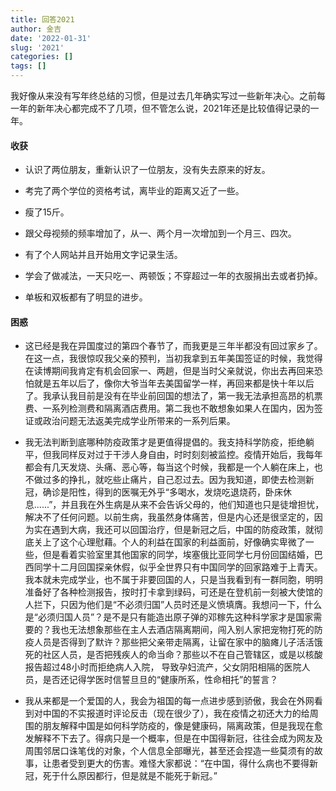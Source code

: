 ```yaml
---
title: 回答2021
author: 金吉
date: '2022-01-31'
slug: '2021'
categories: []
tags: []
---
```


我好像从来没有写年终总结的习惯，但是过去几年确实写过一些新年决心。之前每一年的新年决心都完成不了几项，但不管怎么说，2021年还是比较值得记录的一年。


#### 收获

- 认识了两位朋友，重新认识了一位朋友，没有失去原来的好友。

- 考完了两个学位的资格考试，离毕业的距离又近了一些。

- 瘦了15斤。

- 跟父母视频的频率增加了，从一、两个月一次增加到一个月三、四次。

- 有了个人网站并且开始用文字记录生活。

- 学会了做减法，一天只吃一、两顿饭；不穿超过一年的衣服捐出去或者扔掉。

- 单板和双板都有了明显的进步。


#### 困惑

- 这已经是我在异国度过的第四个春节了，而我更是三年半都没有回过家乡了。在这一点，我很惊叹我父亲的预判，当初我拿到五年美国签证的时候，我觉得在读博期间我肯定有机会回家一、两趟，但是当时父亲就说，你出去再回来恐怕就是五年以后了，像你大爷当年去美国留学一样，再回来都是快十年以后了。我承认我目前是没有在毕业前回国的想法了，第一我无法承担高昂的机票费、一系列检测费和隔离酒店费用。第二我也不敢想象如果人在国内，因为签证或政治问题无法返美完成学业所带来的一系列后果。

- 我无法判断到底哪种防疫政策才是更值得提倡的。我支持科学防疫，拒绝躺平，但我同样反对过于干涉人身自由，时时刻刻被监控。疫情开始后，我每年都会有几天发烧、头痛、恶心等，每当这个时候，我都是一个人躺在床上，也不做过多的挣扎，就吃些止痛片，自己忍过去。因为我知道，即使去检测新冠，确诊是阳性，得到的医嘱无外乎“多喝水，发烧吃退烧药，卧床休息......”，并且我在外生病是从来不会告诉父母的，他们知道也只是徒增担忧，解决不了任何问题。以前生病，我虽然身体痛苦，但是内心还是很坚定的，因为实在遇到大病，我还可以回国治疗，但是新冠之后，中国的防疫政策，就彻底关上了这个心理慰藉。个人的利益在国家的利益面前，好像确实卑微了一些，但是看着实验室里其他国家的同学，埃塞俄比亚同学七月份回国结婚，巴西同学十二月回国探亲休假，似乎全世界只有中国同学的回家路难于上青天。我本就未完成学业，也不属于非要回国的人，只是当我看到有一群同胞，明明准备好了各种检测报告，按时打卡拿到绿码，可还是在登机前一刻被大使馆的人拦下，只因为他们是“不必须归国”人员时还是义愤填膺。我想问一下，什么是“必须归国人员”？是不是只有能造出原子弹的邓稼先这种科学家才是国家需要的？我也无法想象那些在主人去酒店隔离期间，闯入别人家把宠物打死的防疫人员是否得到了默许？那些把父亲带走隔离，让留在家中的脑瘫儿子活活饿死的社区人员，是否把残疾人的命当命？那些以不在自己管辖区，或是以核酸报告超过48小时而拒绝病人入院， 导致孕妇流产，父女阴阳相隔的医院人员，是否还记得学医时信誓旦旦的“健康所系，性命相托”的誓言？

- 我从来都是一个爱国的人，我会为祖国的每一点进步感到骄傲，我会在外网看到对中国的不实报道时评论反击（现在很少了），我在疫情之初还大力的给周围的朋友解释中国是如何科学防疫的，像是健康码，隔离政策，但是我现在愈发解释不下去了。得病只是一个概率，但是在中国得新冠，往往会成为网友及周围邻居口诛笔伐的对象，个人信息全部曝光，甚至还会捏造一些莫须有的故事，让患者受到更大的伤害。难怪大家都说：“在中国，得什么病也不要得新冠，死于什么原因都行，但是就是不能死于新冠。”










